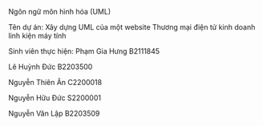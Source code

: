Ngôn ngữ môn hình hóa (UML) 

Tên dự án: Xây dựng UML của một website Thương mại điện tử kinh doanh linh kiện máy tính

Sinh viên thực hiện:
Phạm Gia Hưng    B2111845 

Lê Huỳnh Đức     B2203500

Nguyễn Thiên Ân  C2200018

Nguyễn Hữu Đức   S2200001

Nguyễn Văn Lập   B2203509 
